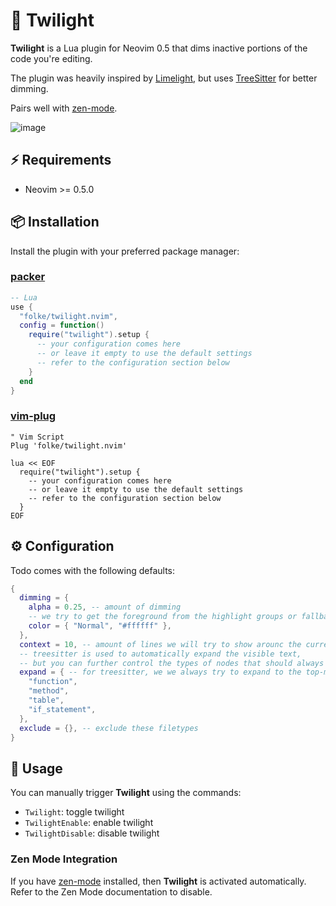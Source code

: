 # 🌅 Twilight

**Twilight** is a Lua plugin for Neovim 0.5 that dims inactive portions of the code you're editing.

The plugin was heavily inspired by [Limelight](https://github.com/junegunn/limelight.vim),
but uses [TreeSitter](https://github.com/nvim-treesitter/nvim-treesitter) for better dimming.

Pairs well with [zen-mode](https://github.com/folke/zen-mode.nvim).

![image](https://user-images.githubusercontent.com/292349/125419804-051321c2-d040-41c8-93fc-834b5f1098e3.png)


## ⚡️ Requirements

- Neovim >= 0.5.0

## 📦 Installation

Install the plugin with your preferred package manager:

### [packer](https://github.com/wbthomason/packer.nvim)

```lua
-- Lua
use {
  "folke/twilight.nvim",
  config = function()
    require("twilight").setup {
      -- your configuration comes here
      -- or leave it empty to use the default settings
      -- refer to the configuration section below
    }
  end
}
```

### [vim-plug](https://github.com/junegunn/vim-plug)

```vim
" Vim Script
Plug 'folke/twilight.nvim'

lua << EOF
  require("twilight").setup {
    -- your configuration comes here
    -- or leave it empty to use the default settings
    -- refer to the configuration section below
  }
EOF
```

## ⚙️ Configuration

Todo comes with the following defaults:

```lua
{
  dimming = {
    alpha = 0.25, -- amount of dimming
    -- we try to get the foreground from the highlight groups or fallback color
    color = { "Normal", "#ffffff" },
  },
  context = 10, -- amount of lines we will try to show arounc the current line
  -- treesitter is used to automatically expand the visible text,
  -- but you can further control the types of nodes that should always be fully expanded
  expand = { -- for treesitter, we we always try to expand to the top-most ancestor with these types
    "function",
    "method",
    "table",
    "if_statement",
  },
  exclude = {}, -- exclude these filetypes
}
```

## 🚀 Usage

You can manually trigger **Twilight** using the commands:

- `Twilight`: toggle twilight
- `TwilightEnable`: enable twilight
- `TwilightDisable`: disable twilight

### Zen Mode Integration

If you have [zen-mode](https://github.com/folke/zen-mode.nvim) installed, then **Twilight**
is activated automatically. Refer to the Zen Mode documentation to disable.
